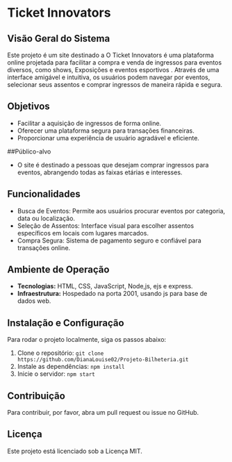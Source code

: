 # Ticket Innovators

## Visão Geral do Sistema
Este projeto é um site destinado a O Ticket Innovators é uma plataforma online
projetada para facilitar a compra e venda de ingressos para eventos diversos, como shows, 
Exposições e eventos esportivos . Através de uma interface amigável e intuitiva, 
os usuários podem navegar por eventos, selecionar seus assentos e comprar ingressos de maneira rápida 
e segura.

## Objetivos

- Facilitar a aquisição de ingressos de forma online.
- Oferecer uma plataforma segura para transações financeiras.
- Proporcionar uma experiência de usuário agradável e eficiente.


##Público-alvo
- O site é destinado a pessoas que desejam comprar ingressos 
para eventos, abrangendo todas as faixas etárias e interesses.


## Funcionalidades
- Busca de Eventos: Permite aos usuários procurar eventos por categoria, data ou localização.
- Seleção de Assentos: Interface visual para escolher assentos específicos em locais com lugares marcados.
- Compra Segura: Sistema de pagamento seguro e confiável para transações online.

## Ambiente de Operação
- **Tecnologias:** HTML, CSS, JavaScript, Node,js, ejs e express.
- **Infraestrutura:** Hospedado na porta 2001, usando js para base de dados web.

## Instalação e Configuração
Para rodar o projeto localmente, siga os passos abaixo:
1. Clone o repositório: `git clone https://github.com/DianaLouise02/Projeto-Bilheteria.git`
2. Instale as dependências: `npm install`
3. Inicie o servidor: `npm start`

## Contribuição
Para contribuir, por favor, abra um pull request ou issue no GitHub.

## Licença
Este projeto está licenciado sob a Licença MIT.

